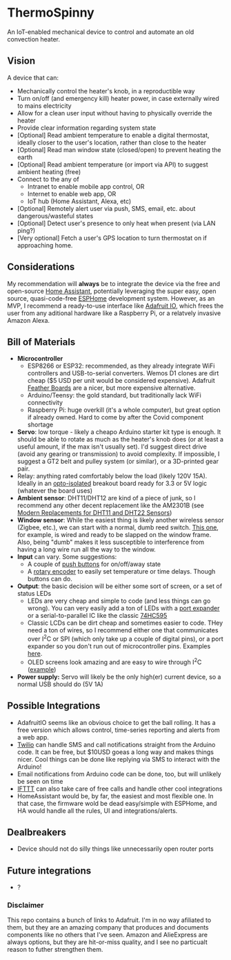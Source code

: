 # ThermoSpinny
An IoT-enabled mechanical device to control and automate an old convection heater.

## Vision
A device that can:
  - Mechanically control the heater's knob, in a reproductible way
  - Turn on/off (and emergency kill) heater power, in case externally wired to mains electricity
  - Allow for a clean user input without having to physically override the heater
  - Provide clear information regarding system state
  - [Optional] Read ambient temperature to enable a digital thermostat, ideally closer to the user's location, rather than close to the heater
  - [Optional] Read man window state (closed/open) to prevent heating the earth
  - [Optional] Read ambient temperature (or import via API) to suggest ambient heating (free)
  - Connect to the any of
    - Intranet to enable mobile app control, OR
    - Internet to enable web app, OR
    - IoT hub (Home Assistant, Alexa, etc)
  - [Optional] Remotely alert user via push, SMS, email, etc. about dangerous/wasteful states 
  - [Optional] Detect user's presence to only heat when present (via LAN ping?)
  - [Very optional] Fetch a user's GPS location to turn thermostat on if approaching home.

## Considerations
My recommendation will **always** be to integrate the device via the free and open-source [Home Assistant](home-assistant.io), potentially leveraging the super easy, open source, quasi-code-free [ESPHome](esphome.io) development system.
However, as an MVP, I recommend a ready-to-use interface like [Adafruit IO](https://io.adafruit.com), which frees the user from any aditional hardware like a Raspberry Pi, or a relatvely invasive Amazon Alexa.

## Bill of Materials
- **Microcontroller**
  - ESP8266 or ESP32: recommended, as they already integrate WiFi controllers and USB-to-serial converters. Wemos D1 clones are dirt cheap ($5 USD per unit would be considered expensive). Adafruit [Feather Boards](https://www.adafruit.com/category/946) are a nicer, but more expensive alternative.
  - Arduino/Teensy: the gold standard, but traditionally lack WiFi connectivity 
  - Raspberry Pi: huge overkill (it's a whole computer), but great option if already owned. Hard to come by after the Covid component shortage
- **Servo**: low torque - likely a cheapo Arduino starter kit type is enough. It should be able to rotate as much as the heater's knob does (or at least a useful amount, if the max isn't usually set). I'd suggest direct drive (avoid any gearing or transmission) to avoid complexity. If impossible, I suggest a GT2 belt and pulley system (or similar), or a 3D-printed gear pair.
- Relay: anything rated comfortably below the load (likely 120V 15A). Ideally in an [opto-isolated](https://en.wikipedia.org/wiki/Opto-isolator) breakout board ready for 3.3 or 5V logic (whatever the board uses)
- **Ambient sensor**: DHT11/DHT12 are kind of a piece of junk, so I recommend any other decent replacement like the AM2301B (see [Modern Replacements for DHT11 and DHT22 Sensors](https://learn.adafruit.com/modern-replacements-for-dht11-dht22-sensors))
- **Window sensor**: While the easiest thing is likely another wireless sensor (Zigbee, etc.), we can start with a normal, dumb reed switch. [This one](https://www.adafruit.com/product/375), for example, is wired and ready to be slapped on the window frame. Also, being "dumb" makes it less susceptible to interference from having a long wire run all the way to the window.
- **Input** can vary. Some suggestions: 
  - A couple of [push buttons](https://duckduckgo.com/?q=push+button+&t=newext&atb=v336-1&iar=images&iax=images&ia=images) for on/off/away state 
  - A [rotary encoder](https://lastminuteengineers.com/rotary-encoder-arduino-tutorial/) to easily set temperature or time delays. Though buttons can do.
- **Output**: the basic decision will be either some sort of screen, or a set of status LEDs
  - LEDs are very cheap and simple to code (and less things can go wrong). You can very easily add a ton of LEDs with a [port expander](https://learn.adafruit.com/adafruit-pcf8575/overview) or a serial-to-parallel IC like the classic [74HC595](https://www.arduino.cc/en/Tutorial/Foundations/ShiftOut)
  - Classic LCDs can be dirt cheap and sometimes easier to code. THey need a ton of wires, so I recommend either one that communicates over I<sup>2</sup>C or SPI (which only take up a couple of digital pins), or a port expander so you don't run out of microcontroller pins. Examples [here](https://www.adafruit.com/category/96). 
  - OLED screens look amazing and are easy to wire through I<sup>2</sup>C ([example](https://www.adafruit.com/product/4650))
- **Power supply:** Servo will likely be the only high(er) current device, so a normal USB should do (5V 1A) 

## Possible Integrations
- AdafruitIO seems like an obvious choice to get the ball rolling. It has a free version which allows control, time-series reporting and alerts from a web app.
- [Twilio](https://www.twilio.com/) can handle SMS and call notifications straight from the Arduino code. It can be free, but $10USD goeas a long way and makes things nicer. Cool things can be done like replying via SMS to interact with the Arduino!
- Email notifications from Arduino code can be done, too, but will unlikely be seen on time 
- [IFTTT](https://ifttt.com/) can also take care of free calls and handle other cool integrations
- HomeAssistant would be, by far, the easiest and most flexible one. In that case, the firmware wold be dead easy/simple with ESPHome, and HA would handle all the rules, UI and integrations/alerts.

 ## Dealbreakers
 - Device should not do silly things like unnecessarily open router ports

## Future integrations
- ?
 
### Disclaimer
This repo contains a bunch of links to Adafruit. I'm in no way afiliated to them, but they are an amazing company that produces and documents components like no others that I've seen. Amazon and AlieExpress are always options, but they are hit-or-miss quality, and I see no particualt reason to futher strengthen them.
